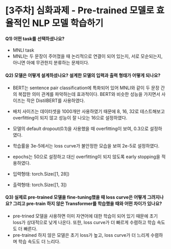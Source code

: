 # [3주차] 심화과제 - Pre-trained 모델로 효율적인 NLP 모델 학습하기

#### Q1) 어떤 task를 선택하셨나요?

- MNLI task
- MNLI는 두 문장이 주어졌을 때 논리적으로 연결이 되어 있는지, 서로 모순되는지, 아니면 아예 무관한지 분류하는 문제이다.

#### Q2) 모델은 어떻게 설계하셨나요? 설계한 모델의 입력과 출력 형태가 어떻게 되나요?

- BERT는 sentence pair classification에 특화되어 있어 MNLI와 같이 두 문장 간의 복잡한 의미 관계를 파악하는데 효과적이다. BERT와 비슷한 성능을 가지면서 사이즈는 작은 DistilBERT를 사용하였다.
- 배치 사이즈는 데이터셋을 1000개만 사용하였기 때문에 8, 16, 32로 테스트해보고 overfitting이 되지 않고 성능이 잘 나오는 16으로 설정하였다.
- 모델의 default dropout(0.1)을 사용했을 때 overfitting이 보여, 0.3으로 설정하였다.
- 학습률을 3e-5에서는 loss curve가 불안정한 모습을 보여 2e-5로 설정하였다.
- epochs는 50으로 설정하고 대신 overfitting이 되지 않도록 early stopping을 적용하였다.

- 입력형태: torch.Size([1, 28])
- 출력형태: torch.Size([1, 3])

#### Q3) 실제로 pre-trained 모델을 fine-tuning했을 때 loss curve은 어떻게 그려지나요? 그리고 pre-train 하지 않은 Transformer를 학습했을 때와 어떤 차이가 있나요?

- pre-trined 모델을 사용하면 이미 자연어에 대한 학습이 되어 있기 때문에 초기 loss가 상대적으로 낮게 나온다.
  또한, loss curve가 더 빠르게 수렴하고 학습 속도도 더 빠른다.
- pre-trained 하지 않은 모델은 초기 loss가 높고, loss curve가 더 느리게 수렴하며 학습 속도도 더 느리다.
